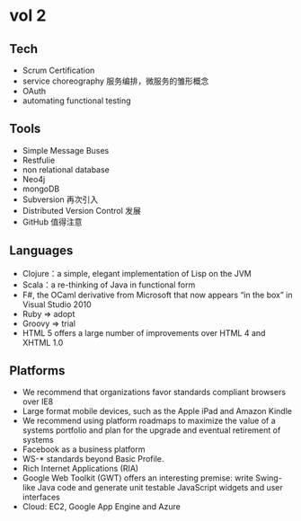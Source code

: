 # vol 2
> 

## Tech

- Scrum Certification
- service choreography 服务编排，微服务的雏形概念
- OAuth
- automating functional testing

## Tools
- Simple Message Buses
- Restfulie
- non relational database
- Neo4j
- mongoDB
- Subversion 再次引入
- Distributed Version Control 发展
- GitHub 值得注意

## Languages
- Clojure：a simple, elegant implementation of Lisp on the JVM
- Scala：a re-thinking of Java in functional form
- F#, the OCaml derivative from Microsoft that now appears “in the box” in Visual Studio 2010
- Ruby => adopt
- Groovy => trial
- HTML 5 offers a large number of improvements over HTML 4 and XHTML 1.0

## Platforms
- We recommend that organizations favor standards compliant browsers over IE8
- Large format mobile devices, such as the Apple iPad and Amazon Kindle
- We recommend using platform roadmaps to maximize the value of a systems portfolio 
  and plan for the upgrade and eventual retirement of systems
- Facebook as a business platform
- WS-* standards beyond Basic Profile.
- Rich Internet Applications (RIA)
- Google Web Toolkit (GWT) offers an interesting premise: write Swing-like Java code and generate unit testable JavaScript widgets and user interfaces
- Cloud: EC2, Google App Engine and Azure